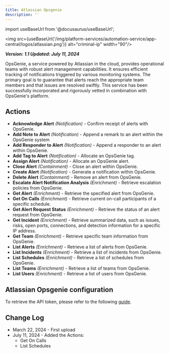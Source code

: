 ```yaml
---
title: Atlassian Opsgenie
description: ''
---
```


import useBaseUrl from '@docusaurus/useBaseUrl';

<img src={useBaseUrl('/img/platform-services/automation-service/app-central/logos/atlassian.png')} alt="criminal-ip" width="90"/>

***Version: 1.1
Updated: July 11, 2024***

OpsGenie, a service powered by Atlassian in the cloud, provides operational teams with robust alert management capabilities. It ensures efficient tracking of notifications triggered by various monitoring systems. The primary goal is to guarantee that alerts reach the appropriate team members and that issues are resolved swiftly. This service has been successfully incorporated and rigorously vetted in combination with OpsGenie's platform.
## Actions


* **Acknowledge Alert** *(Notification)* - Confirm receipt of alerts with OpsGenie.
* **Add Note to Alert** *(Notification)* -  Append a remark to an alert within the OpsGenie system
* **Add Responder to Alert** *(Notification)* - Append a responder to an alert within OpsGenie.
* **Add Tag to Alert** *(Notification)* - Allocate an OpsGenie tag.
* **Assign Alert** *(Notification)* - Allocate an OpsGenie alert.
* **Close Alert** *(Containment)* - Close an alert within OpsGenie.
* **Create Alert** *(Notification)* - Generate a notification within OpsGenie.
* **Delete Alert** *(Containment)* - Remove an alert from OpsGenie.
* **Escalate Alert Notification Analysis** *(Enrichment)* - Retrieve escalation policies from OpsGenie.
* **Get Alert** *(Enrichment)* - Retrieve the specified alert from OpsGenie.
* **Get On Calls** *(Enrichment)* - Retrieve current on-call participants of a specific schedule.
* **Get Alert Request Status** *(Enrichment)* - Retrieve the status of an alert request from OpsGenie.
* **Get Incident** *(Enrichment)* - Retrieve summarized data, such as issues, risks, open ports, connections, and detection information for a specific IP address.
* **Get Team** *(Enrichment)* - Retrieve specific team information from OpsGenie.
* **List Alerts** *(Enrichment)* - Retrieve a list of alerts from OpsGenie.
* **List Incidents** *(Enrichment)* - Retrieve a list of incidents from OpsGenie.
* **List Schedules** *(Enrichment)* - Retrieve a list of schedules from OpsGenie.
* **List Teams** *(Enrichment)* - Retrieve a list of teams from OpsGenie.
* **List Users** *(Enrichment)* - Retrieve a list of users from OpsGenie.

## Atlassian Opsgenie configuration

To retrieve the API token, please refer to the following [guide](https://support.atlassian.com/opsgenie/docs/api-key-management/).

## Change Log

* March 22, 2024 - First upload
* July 11, 2024 - Added the Actions:
    + Get On Calls
    + List Schedules
